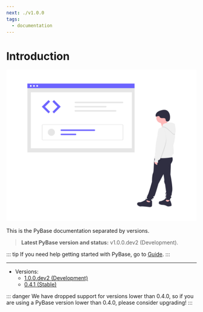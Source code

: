 ```yaml
---
next: ./v1.0.0
tags:
  - documentation
---
```


# Introduction

![Code Inspection](../static/img/undraw_code_inspection_bdl7.png)

This is the PyBase documentation separated by versions.

> **Latest PyBase version and status:** v1.0.0.dev2 (Development).

::: tip
If you need help getting started with PyBase, go to [Guide](/guide/).
:::

------

- Versions:
  - [1.0.0.dev2 (Development)](/docs/v1.0.0/)
  - [0.4.1 (Stable)](/docs/v0.4.1/)

::: danger
We have dropped support for versions lower than 0.4.0, so
if you are using a PyBase version lower than 0.4.0, please consider upgrading!
:::
